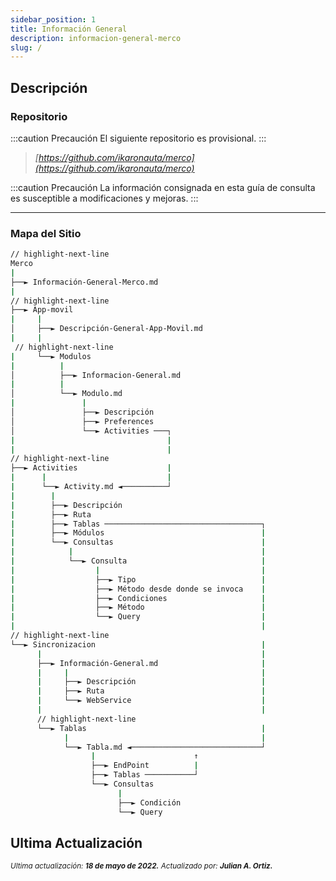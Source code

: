 ```yaml
---
sidebar_position: 1
title: Información General
description: informacion-general-merco
slug: /
---
```


## Descripción

### Repositorio

:::caution Precaución
El siguiente repositorio es provisional. 
:::

>*[https://github.com/ikaronauta/merco](https://github.com/ikaronauta/merco)*


:::caution Precaución
La información consignada en esta guía de consulta es susceptible a modificaciones y mejoras. 
:::

***

### Mapa del Sitio

```bash
// highlight-next-line
Merco
|
├──► Información-General-Merco.md
|
// highlight-next-line
├──► App-movil
|     |
│     ├──► Descripción-General-App-Movil.md
|     |
 // highlight-next-line
|     └──► Modulos 
|          |
│          ├──► Informacion-General.md
|          |
│          └──► Modulo.md
|               |
│               ├──► Descripción
│               ├──► Preferences
│               └──► Activities ───┐
|                                  |
|                                  |
// highlight-next-line
├──► Activities                    |
|      |                           |
|      └──► Activity.md ◄──────────┘
|        |
|        ├──► Descripción
|        ├──► Ruta
|        ├──► Tablas ───────────────────────────────────┐
|        ├──► Módulos                                   |
|        └──► Consultas                                 |
|            |                                          |
|            └──► Consulta                              |
|                  |                                    |
|                  ├──► Tipo                            |
|                  ├──► Método desde donde se invoca    |
|                  ├──► Condiciones                     |
|                  ├──► Método                          |
|                  └──► Query                           |
|                                                       |
// highlight-next-line
└──► Sincronizacion                                     |
      |                                                 |
      ├──► Información-General.md                       |
      |     |                                           |
      |     ├──► Descripción                            |
      |     ├──► Ruta                                   |
      |     └──► WebService                             |
      |                                                 |
      // highlight-next-line                            
      └──► Tablas                                       |
            |                                           |
            └──► Tabla.md ◄─────────────────────────────┘
                  |                      ↑
                  ├──► EndPoint          |
                  ├──► Tablas ───────────┘
                  └──► Consultas
                        |
                        ├──► Condición
                        └──► Query
```

## Ultima Actualización

<div class="ultima-actualizacion">
  <small>
    <i>
      Ultima actualización:
      <b> 18 de mayo de 2022.</b>
    </i>
  </small>

  <small>
    <i>
      Actualizado por:
      <b> Julian A. Ortiz.</b>
    </i>
  </small>
</div>